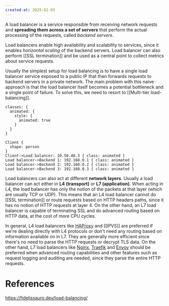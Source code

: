 ```yaml
---
created-at: 2025-02-03
---
```


A load balancer is a service responsible from receiving network requests and **spreading them across a set of servers** that perform the actual processing of the requests, called _backend servers_.

Load balancers enable high availability and scalability to services, since it enables _horizontal scaling_ of the backend servers. Load balancer can also perform [[SSL termination]] and be used as a central point to collect metrics about service requests.

Usually the simplest setup for load balancing is to have a single load balancer service exposed to a public IP that then forwards requests to backend servers in a private network. The main problem with this naive approach is that the load balancer itself becomes a potential bottleneck and a single point of failure. To solve this, we need to resort to [[Multi-tier load-balancing]].

```d2
classes: {
  animated: {
    style: {
      animated: true
    }
  }
}

Client {
  shape: person
}
Client->Load balancer: 10.50.48.3 { class: animated }
Load balancer->Backend 1: 192.168.0.1 { class: animated }
Load balancer->Backend 2: 192.168.0.2 { class: animated }
Load balancer->Backend 3: 192.168.0.3 { class: animated }
```

Load balancers can also act at different **network layers**. Usually a load balancer can act either in **L4 (transport)** or **L7 (application)**. When acting in L4, the load balancer has only the notion of the packets at that layer (which are usually TCP or UDP). This means that an L4 load balancer cannot do [[SSL termination]] or route requests based on HTTP headers paths, since it has no notion of HTTP requests at layer 4. On the other hand, an L7 load balancer is capable of terminating SSL and do advanced routing based on HTTP data, at the cost of more CPU cycles.

In general, L4 load balancers like [HAProxy](https://www.haproxy.org/) and [[IPVS]] are preferred if we're dealing directly with L4 protocols or don't need any routing based on information available on in L7. They are generally more efficient since there's no need to parse the HTTP requests or decrypt TLS data. On the other hand, L7 load balancers like [Nginx](https://docs.nginx.com/), [Traefik](https://doc.traefik.io/traefik/) and [Envoy](https://www.envoyproxy.io/) should be preferred when advanced routing capabilities and other features such as request logging and auditing are needed, since they parse the entire HTTP requests.

# References

https://fidelissauro.dev/load-balancing/

